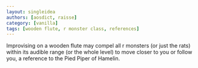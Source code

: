 ```yaml
---
layout: singleidea
authors: [aosdict, raisse]
category: [vanilla]
tags: [wooden flute, r monster class, references]
---
```

Improvising on a wooden flute may compel all r monsters (or just the rats) within its audible range (or the whole level) to move closer to you or follow you, a reference to the Pied Piper of Hamelin.
